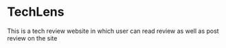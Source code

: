 # TechLens
This is a tech review website in which user can read review as well as post review on the site
